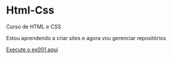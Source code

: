 # Html-Css
Curso de HTML e  CSS

Estou aprendendo a criar sites e agora vou gerenciar repositórios

<a href="https://isaias920.github.io/Html-Css/exercicios/ex001/index.html">Execute o ex001 aqui</a>